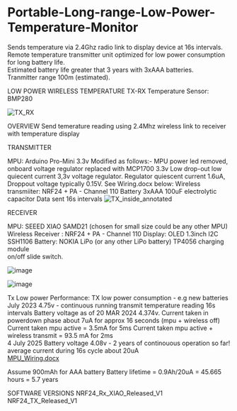 # Portable-Long-range-Low-Power-Temperature-Monitor
Sends temperature via 2.4Ghz radio link to display device at 16s intervals.  
Remote temperature transmitter unit optimized for low power consumption for long battery life.  
Estimated battery life greater that 3 years with 3xAAA batteries.  
Tranmitter range 100m (estimated).


LOW POWER WIRELESS TEMPERATURE TX-RX
Temperature Sensor: BMP280  

![TX_RX](https://github.com/user-attachments/assets/b56367e7-31a7-442e-a9d5-376dda5b670c)

OVERVIEW
Send temerature reading using 2.4Mhz wireless link to receiver with temperature display

TRANSMITTER  



MPU: Arduino Pro-Mini 3.3v Modified as follows:- 
MPU power led removed, onboard voltage regulator replaced with MCP1700 3.3v Low drop-out low quiecent current 3,3v voltage regulator.
Regulator quiescent current 1.6uA, Droppout voltage typically 0.15V.
See Wiring.docx below:
Wireless transmiiter: NRF24 + PA - Channel 110
Battery 3xAAA
100uF electrolytic capacitor
Data sent 16s intervals
![TX_inside_annotated](https://github.com/user-attachments/assets/fa08e3d8-2043-4f14-9871-b44c54c929a8)

RECEIVER  

MPU: SEEED XIAO SAMD21 (chosen for small size could be any other MPU)  
Wireless Receiver : NRF24 + PA - Channel 110
Display: OLED 1.3inch I2C SSH1106
Battery: NOKIA LiPo  (or any other LiPo battery)
TP4056 charging module  
on/off slide switch.


![image](https://github.com/user-attachments/assets/280e2b2f-677c-40ac-84d2-bf7488752700)    

![image](https://github.com/user-attachments/assets/812b92f5-e23f-49f8-b10e-fa21c75316e0)  




Tx Low power Performance:
TX low power consumption - e.g new batteries July 2023 4.75v  - continuous running transmit temperature reading 16s intervals
Battery voltage as of 20 MAR 2024 4.374v.
Current taken in powerdown phase about 7uA for approx 16 seconds (mpu + wireless off)
Current taken mpu active = 3.5mA for 5ms
Current taken mpu active + wireless transmit = 93.5 mA for 2ms  
4 July 2025 Battery voltage 4.08v - 2 years of continouous operation so far!  
average current during 16s cycle about 20uA  
[MPU_Wiring.docx](https://github.com/user-attachments/files/21166246/MPU_Wiring.docx)



Assume 900mAh for AAA battery
Battery lifetime = 0.9Ah/20uA = 45.665 hours = 5.7 years

SOFTWARE VERSIONS
NRF24_Rx_XIAO_Released_V1
NRF24_TX_Released_V1

